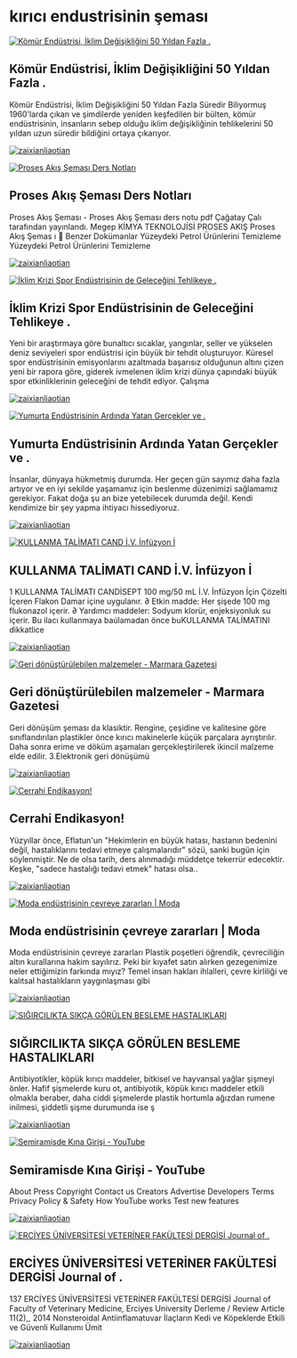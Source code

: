 # kırıcı endustrisinin şeması
<a href="https://mnn.zoosnet.net/LR/Chatpre.aspx?id=MNN94995150&p=https://topgrinding.com/" target="_blank">![Kömür Endüstrisi, İklim Değişikliğini 50 Yıldan Fazla .](https://github.com/technlg/images/blob/main/51.jpg)</a>
## Kömür Endüstrisi, İklim Değişikliğini 50 Yıldan Fazla .
Kömür Endüstrisi, İklim Değişikliğini 50 Yıldan Fazla Süredir Biliyormuş 1960'larda çıkan ve şimdilerde yeniden keşfedilen bir bülten, kömür endüstrisinin, insanların sebep olduğu iklim değişikliğinin tehlikelerini 50 yıldan uzun süredir bildiğini ortaya çıkarıyor.
<a href="https://mnn.zoosnet.net/LR/Chatpre.aspx?id=MNN94995150&p=https://topgrinding.com/" target="_blank"><img src="https://github.com/technlg/images/raw/main/chat11.jpg" alt="zaixianliaotian"/></a><a href="//whatsapp.shibangsoft.com/WhatsApp.php" ><img src="https://github.com/technlg/images/raw/main/chat11.png" alt=""></a>
<a href="https://mnn.zoosnet.net/LR/Chatpre.aspx?id=MNN94995150&p=https://topgrinding.com/" target="_blank">![Proses Akış Şeması Ders Notları](https://github.com/technlg/images/blob/main/52.jpg)</a>
## Proses Akış Şeması Ders Notları
Proses Akış Şeması - Proses Akış Şeması ders notu pdf Çağatay Çalı tarafından yayınlandı. Megep KİMYA TEKNOLOJİSİ PROSES AKIŞ Proses Akış Şemas ı 📖 Benzer Dokümanlar Yüzeydeki Petrol Ürünlerini Temizleme Yüzeydeki Petrol Ürünlerini Temizleme 
<a href="https://mnn.zoosnet.net/LR/Chatpre.aspx?id=MNN94995150&p=https://topgrinding.com/" target="_blank"><img src="https://github.com/technlg/images/raw/main/chat11.jpg" alt="zaixianliaotian"/></a><a href="//whatsapp.shibangsoft.com/WhatsApp.php" ><img src="https://github.com/technlg/images/raw/main/chat11.png" alt=""></a>
<a href="https://mnn.zoosnet.net/LR/Chatpre.aspx?id=MNN94995150&p=https://topgrinding.com/" target="_blank">![İklim Krizi Spor Endüstrisinin de Geleceğini Tehlikeye .](https://github.com/technlg/images/blob/main/16.jpg)</a>
## İklim Krizi Spor Endüstrisinin de Geleceğini Tehlikeye .
Yeni bir araştırmaya göre bunaltıcı sıcaklar, yangınlar, seller ve yükselen deniz seviyeleri spor endüstrisi için büyük bir tehdit oluşturuyor. Küresel spor endüstrisinin emisyonlarını azaltmada başarısız olduğunun altını çizen yeni bir rapora göre, giderek ivmelenen iklim krizi dünya çapındaki büyük spor etkinliklerinin geleceğini de tehdit ediyor. Çalışma 
<a href="https://mnn.zoosnet.net/LR/Chatpre.aspx?id=MNN94995150&p=https://topgrinding.com/" target="_blank"><img src="https://github.com/technlg/images/raw/main/chat11.jpg" alt="zaixianliaotian"/></a><a href="//whatsapp.shibangsoft.com/WhatsApp.php" ><img src="https://github.com/technlg/images/raw/main/chat11.png" alt=""></a>
<a href="https://mnn.zoosnet.net/LR/Chatpre.aspx?id=MNN94995150&p=https://topgrinding.com/" target="_blank">![Yumurta Endüstrisinin Ardında Yatan Gerçekler ve .](https://github.com/technlg/images/blob/main/20.jpg)</a>
## Yumurta Endüstrisinin Ardında Yatan Gerçekler ve .
İnsanlar, dünyaya hükmetmiş durumda. Her geçen gün sayımız daha fazla artıyor ve en iyi sekilde yaşamamız için beslenme düzenimizi sağlamamız gerekiyor. Fakat doğa şu an bize yetebilecek durumda değil. Kendi kendimize bir şey yapma ihtiyacı hissediyoruz.
<a href="https://mnn.zoosnet.net/LR/Chatpre.aspx?id=MNN94995150&p=https://topgrinding.com/" target="_blank"><img src="https://github.com/technlg/images/raw/main/chat11.jpg" alt="zaixianliaotian"/></a><a href="//whatsapp.shibangsoft.com/WhatsApp.php" ><img src="https://github.com/technlg/images/raw/main/chat11.png" alt=""></a>
<a href="https://mnn.zoosnet.net/LR/Chatpre.aspx?id=MNN94995150&p=https://topgrinding.com/" target="_blank">![KULLANMA TALİMATI CAND İ.V. İnfüzyon İ](https://github.com/technlg/images/blob/main/21.jpg)</a>
## KULLANMA TALİMATI CAND İ.V. İnfüzyon İ
1 KULLANMA TALİMATI CANDİSEPT 100 mg/50 mL İ.V. İnfüzyon İçin Çözelti İçeren Flakon Damar içine uygulanır. ∂ Etkin madde: Her şişede 100 mg flukonazol içerir. ∂ Yardımcı maddeler: Sodyum klorür, enjeksiyonluk su içerir. Bu ilacı kullanmaya baúlamadan önce buKULLANMA TALİMATINI dikkatlice 
<a href="https://mnn.zoosnet.net/LR/Chatpre.aspx?id=MNN94995150&p=https://topgrinding.com/" target="_blank"><img src="https://github.com/technlg/images/raw/main/chat11.jpg" alt="zaixianliaotian"/></a><a href="//whatsapp.shibangsoft.com/WhatsApp.php" ><img src="https://github.com/technlg/images/raw/main/chat11.png" alt=""></a>
<a href="https://mnn.zoosnet.net/LR/Chatpre.aspx?id=MNN94995150&p=https://topgrinding.com/" target="_blank">![Geri dönüştürülebilen malzemeler - Marmara Gazetesi](https://github.com/technlg/images/blob/main/29.jpg)</a>
## Geri dönüştürülebilen malzemeler - Marmara Gazetesi
Geri dönüşüm şeması da klasiktir. Rengine, çeşidine ve kalitesine göre sınıflandırılan plastikler önce kırıcı makinelerle küçük parçalara ayrıştırılır. Daha sonra erime ve döküm aşamaları gerçekleştirilerek ikincil malzeme elde edilir. 3.Elektronik geri dönüşümü
<a href="https://mnn.zoosnet.net/LR/Chatpre.aspx?id=MNN94995150&p=https://topgrinding.com/" target="_blank"><img src="https://github.com/technlg/images/raw/main/chat11.jpg" alt="zaixianliaotian"/></a><a href="//whatsapp.shibangsoft.com/WhatsApp.php" ><img src="https://github.com/technlg/images/raw/main/chat11.png" alt=""></a>
<a href="https://mnn.zoosnet.net/LR/Chatpre.aspx?id=MNN94995150&p=https://topgrinding.com/" target="_blank">![Cerrahi Endikasyon!](https://github.com/technlg/images/blob/main/53.jpg)</a>
## Cerrahi Endikasyon!
Yüzyıllar önce, Eflatun'un "Hekimlerin en büyük hatası, hastanın bedenini değil, hastalıklarını tedavi etmeye çalışmalarıdır" sözü, sanki bugün için söylenmiştir. Ne de olsa tarih, ders alınmadığı müddetçe tekerrür edecektir. Keşke, "sadece hastalığı tedavi etmek" hatası olsa..
<a href="https://mnn.zoosnet.net/LR/Chatpre.aspx?id=MNN94995150&p=https://topgrinding.com/" target="_blank"><img src="https://github.com/technlg/images/raw/main/chat11.jpg" alt="zaixianliaotian"/></a><a href="//whatsapp.shibangsoft.com/WhatsApp.php" ><img src="https://github.com/technlg/images/raw/main/chat11.png" alt=""></a>
<a href="https://mnn.zoosnet.net/LR/Chatpre.aspx?id=MNN94995150&p=https://topgrinding.com/" target="_blank">![Moda endüstrisinin çevreye zararları | Moda](https://github.com/technlg/images/blob/main/25.jpg)</a>
## Moda endüstrisinin çevreye zararları | Moda
Moda endüstrisinin çevreye zararları Plastik poşetleri öğrendik, çevreciliğin altın kurallarına hakim sayılırız. Peki bir kıyafet satın alırken gezegenimize neler ettiğimizin farkında mıyız? Temel insan hakları ihlalleri, çevre kirliliği ve kalıtsal hastalıkların yaygınlaşması gibi 
<a href="https://mnn.zoosnet.net/LR/Chatpre.aspx?id=MNN94995150&p=https://topgrinding.com/" target="_blank"><img src="https://github.com/technlg/images/raw/main/chat11.jpg" alt="zaixianliaotian"/></a><a href="//whatsapp.shibangsoft.com/WhatsApp.php" ><img src="https://github.com/technlg/images/raw/main/chat11.png" alt=""></a>
<a href="https://mnn.zoosnet.net/LR/Chatpre.aspx?id=MNN94995150&p=https://topgrinding.com/" target="_blank">![SIĞIRCILIKTA SIKÇA GÖRÜLEN BESLEME HASTALIKLARI](https://github.com/technlg/images/blob/main/64.jpg)</a>
## SIĞIRCILIKTA SIKÇA GÖRÜLEN BESLEME HASTALIKLARI
Antibiyotikler, köpük kırıcı maddeler, bitkisel ve hayvansal yağlar şişmeyi önler. Hafif şişmelerde kuru ot, antibiyotik, köpük kırıcı maddeler etkili olmakla beraber, daha ciddi şişmelerde plastik hortumla ağızdan rumene inilmesi, şiddetli şişme durumunda ise ş 
<a href="https://mnn.zoosnet.net/LR/Chatpre.aspx?id=MNN94995150&p=https://topgrinding.com/" target="_blank"><img src="https://github.com/technlg/images/raw/main/chat11.jpg" alt="zaixianliaotian"/></a><a href="//whatsapp.shibangsoft.com/WhatsApp.php" ><img src="https://github.com/technlg/images/raw/main/chat11.png" alt=""></a>
<a href="https://mnn.zoosnet.net/LR/Chatpre.aspx?id=MNN94995150&p=https://topgrinding.com/" target="_blank">![Semiramisde Kına Girişi - YouTube](https://github.com/technlg/images/blob/main/53.jpg)</a>
## Semiramisde Kına Girişi - YouTube
About Press Copyright Contact us Creators Advertise Developers Terms Privacy Policy & Safety How YouTube works Test new features
<a href="https://mnn.zoosnet.net/LR/Chatpre.aspx?id=MNN94995150&p=https://topgrinding.com/" target="_blank"><img src="https://github.com/technlg/images/raw/main/chat11.jpg" alt="zaixianliaotian"/></a><a href="//whatsapp.shibangsoft.com/WhatsApp.php" ><img src="https://github.com/technlg/images/raw/main/chat11.png" alt=""></a>
<a href="https://mnn.zoosnet.net/LR/Chatpre.aspx?id=MNN94995150&p=https://topgrinding.com/" target="_blank">![ERCİYES ÜNİVERSİTESİ VETERİNER FAKÜLTESİ DERGİSİ Journal of .](https://github.com/technlg/images/blob/main/46.jpg)</a>
## ERCİYES ÜNİVERSİTESİ VETERİNER FAKÜLTESİ DERGİSİ Journal of .
137 ERCİYES ÜNİVERSİTESİ VETERİNER FAKÜLTESİ DERGİSİ Journal of Faculty of Veterinary Medicine, Erciyes University Derleme / Review Article 11(2),, 2014 Nonsteroidal Antiinflamatuvar İlaçların Kedi ve Köpeklerde Etkili ve Güvenli Kullanımı Ümit
<a href="https://mnn.zoosnet.net/LR/Chatpre.aspx?id=MNN94995150&p=https://topgrinding.com/" target="_blank"><img src="https://github.com/technlg/images/raw/main/chat11.jpg" alt="zaixianliaotian"/></a><a href="//whatsapp.shibangsoft.com/WhatsApp.php" ><img src="https://github.com/technlg/images/raw/main/chat11.png" alt=""></a>
